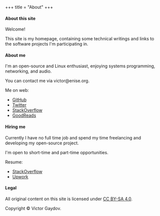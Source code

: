 +++
title = "About"
+++

#### About this site

Welcome!

This site is my homepage, containing some technical writings and links to the software projects I'm participating in.

#### About me

I'm an open-source and Linux enthusiast, enjoying systems programming, networking, and audio.

You can contact me via <span style="unicode-bidi: bidi-override; direction: rtl;">gro.esine@rotciv</span>.

Me on web:

* [GitHub](https://github.com/gavv)
* [Twitter](https://twitter.com/gavv42)
* [StackOverflow](https://stackoverflow.com/users/3169754/gavv)
* [GoodReads](https://www.goodreads.com/user/show/46643060-victor-gaydov)

#### Hiring me

Currently I have no full time job and spend my time freelancing and developing my open-source project.

I'm open to short-time and part-time opportunities.

Resume:

* [StackOverflow](https://stackoverflow.com/cv/gavv)
* [Upwork](https://www.upwork.com/o/profiles/users/_~01205fd34b306ddfd6/)

#### Legal

All original content on this site is licensed under [CC BY-SA 4.0](https://creativecommons.org/licenses/by-sa/4.0/).

Copyright © Victor Gaydov.
